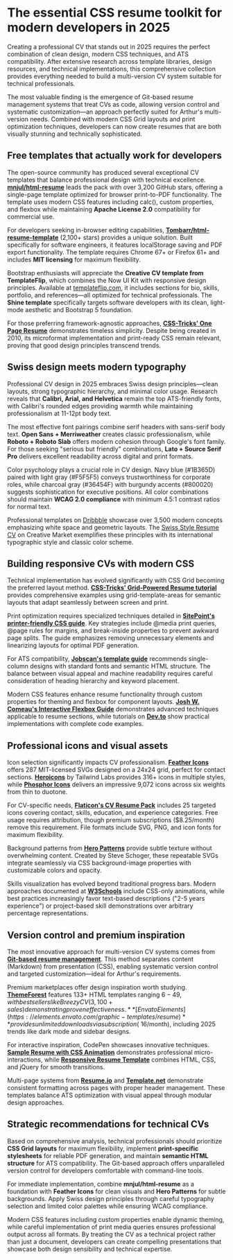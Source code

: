 # The essential CSS resume toolkit for modern developers in 2025

Creating a professional CV that stands out in 2025 requires the perfect combination of clean design, modern CSS techniques, and ATS compatibility. After extensive research across template libraries, design resources, and technical implementations, this comprehensive collection provides everything needed to build a multi-version CV system suitable for technical professionals.

The most valuable finding is the emergence of Git-based resume management systems that treat CVs as code, allowing version control and systematic customization—an approach perfectly suited for Arthur's multi-version needs. Combined with modern CSS Grid layouts and print optimization techniques, developers can now create resumes that are both visually stunning and technically sophisticated.

## Free templates that actually work for developers

The open-source community has produced several exceptional CV templates that balance professional design with technical excellence. **[mnjul/html-resume](https://github.com/mnjul/html-resume)** leads the pack with over 3,200 GitHub stars, offering a single-page template optimized for browser print-to-PDF functionality. The template uses modern CSS features including calc(), custom properties, and flexbox while maintaining **Apache License 2.0** compatibility for commercial use.

For developers seeking in-browser editing capabilities, **[Tombarr/html-resume-template](https://github.com/Tombarr/html-resume-template)** (2,100+ stars) provides a unique solution. Built specifically for software engineers, it features localStorage saving and PDF export functionality. The template requires Chrome 67+ or Firefox 61+ and includes **MIT licensing** for maximum flexibility.

Bootstrap enthusiasts will appreciate the **Creative CV template from TemplateFlip**, which combines the Now UI Kit with responsive design principles. Available at [templateflip.com](https://templateflip.com), it includes sections for bio, skills, portfolio, and references—all optimized for technical professionals. The **Shine template** specifically targets software developers with its clean, light-mode aesthetic and Bootstrap 5 foundation.

For those preferring framework-agnostic approaches, **[CSS-Tricks' One Page Resume](https://css-tricks.com/one-page-resume-site/)** demonstrates timeless simplicity. Despite being created in 2010, its microformat implementation and print-ready CSS remain relevant, proving that good design principles transcend trends.

## Swiss design meets modern typography

Professional CV design in 2025 embraces Swiss design principles—clean layouts, strong typographic hierarchy, and minimal color usage. Research reveals that **Calibri, Arial, and Helvetica** remain the top ATS-friendly fonts, with Calibri's rounded edges providing warmth while maintaining professionalism at 11-12pt body text.

The most effective font pairings combine serif headers with sans-serif body text. **Open Sans + Merriweather** creates classic professionalism, while **Roboto + Roboto Slab** offers modern cohesion through Google's font family. For those seeking "serious but friendly" combinations, **Lato + Source Serif Pro** delivers excellent readability across digital and print formats.

Color psychology plays a crucial role in CV design. Navy blue (#1B365D) paired with light gray (#F5F5F5) conveys trustworthiness for corporate roles, while charcoal gray (#36454F) with burgundy accents (#800020) suggests sophistication for executive positions. All color combinations should maintain **WCAG 2.0 compliance** with minimum 4.5:1 contrast ratios for normal text.

Professional templates on [Dribbble](https://dribbble.com/tags/resume-design) showcase over 3,500 modern concepts emphasizing white space and geometric layouts. The [Swiss Style Resume CV](https://creativemarket.com/SNIPESCIENTIST/121858-Swiss-Style-Resume-CV) on Creative Market exemplifies these principles with its international typographic style and classic color scheme.

## Building responsive CVs with modern CSS

Technical implementation has evolved significantly with CSS Grid becoming the preferred layout method. **[CSS-Tricks' Grid-Powered Resume tutorial](https://css-tricks.com/new-year-new-job-lets-make-a-grid-powered-resume/)** provides comprehensive examples using grid-template-areas for semantic layouts that adapt seamlessly between screen and print.

Print optimization requires specialized techniques detailed in **[SitePoint's printer-friendly CSS guide](https://www.sitepoint.com/css-printer-friendly-pages/)**. Key strategies include @media print queries, @page rules for margins, and break-inside properties to prevent awkward page splits. The guide emphasizes removing unnecessary elements and linearizing layouts for optimal PDF generation.

For ATS compatibility, **[Jobscan's template guide](https://www.jobscan.co/blog/20-ats-friendly-resume-templates/)** recommends single-column designs with standard fonts and semantic HTML structure. The balance between visual appeal and machine readability requires careful consideration of heading hierarchy and keyword placement.

Modern CSS features enhance resume functionality through custom properties for theming and flexbox for component layouts. **[Josh W. Comeau's Interactive Flexbox Guide](https://www.joshwcomeau.com/css/interactive-guide-to-flexbox/)** demonstrates advanced techniques applicable to resume sections, while tutorials on **[Dev.to](https://dev.to/jolodev/how-i-used-css-grid-for-my-resume-d2k)** show practical implementations with complete code examples.

## Professional icons and visual assets

Icon selection significantly impacts CV professionalism. **[Feather Icons](https://feathericons.com/)** offers 287 MIT-licensed SVGs designed on a 24x24 grid, perfect for contact sections. **[Heroicons](https://heroicons.com/)** by Tailwind Labs provides 316+ icons in multiple styles, while **[Phosphor Icons](https://phosphoricons.com/)** delivers an impressive 9,072 icons across six weights from thin to duotone.

For CV-specific needs, **[Flaticon's CV Resume Pack](https://www.flaticon.com/packs/cv-resume)** includes 25 targeted icons covering contact, skills, education, and experience categories. Free usage requires attribution, though premium subscriptions ($8.25/month) remove this requirement. File formats include SVG, PNG, and icon fonts for maximum flexibility.

Background patterns from **[Hero Patterns](https://heropatterns.com/)** provide subtle texture without overwhelming content. Created by Steve Schoger, these repeatable SVGs integrate seamlessly via CSS background-image properties with customizable colors and opacity.

Skills visualization has evolved beyond traditional progress bars. Modern approaches documented at **[W3Schools](https://www.w3schools.com/howto/howto_css_skill_bar.asp)** include CSS-only animations, while best practices increasingly favor text-based descriptions ("2-5 years experience") or project-based skill demonstrations over arbitrary percentage representations.

## Version control and premium inspiration

The most innovative approach for multi-version CV systems comes from **[Git-based resume management](https://medium.com/@winlost/version-control-my-resume-25e3e8502eac)**. This method separates content (Markdown) from presentation (CSS), enabling systematic version control and targeted customization—ideal for Arthur's requirements.

Premium marketplaces offer design inspiration worth studying. **[ThemeForest](https://themeforest.net/category/site-templates/specialty-pages/resume-cv)** features 133+ HTML templates ranging $6-49, with bestsellers like BreezyCV (3,100+ sales) demonstrating proven effectiveness. **[Envato Elements](https://elements.envato.com/graphic-templates/resume)** provides unlimited downloads via subscription (~$16/month), including 2025 trends like dark mode and sidebar designs.

For interactive inspiration, CodePen showcases innovative techniques. **[Sample Resume with CSS Animation](https://codepen.io/deepankarkotnala/pen/GRKwxvv)** demonstrates professional micro-interactions, while **[Responsive Resume Template](https://codepen.io/SundayRobot/pen/WxBjyo)** combines HTML, CSS, and jQuery for smooth transitions.

Multi-page systems from **[Resume.io](https://resume.io/resume-templates)** and **[Template.net](https://www.template.net/resumes/two-page)** demonstrate consistent formatting across pages with proper header management. These templates balance ATS optimization with visual appeal through modular design approaches.

## Strategic recommendations for technical CVs

Based on comprehensive analysis, technical professionals should prioritize **CSS Grid layouts** for maximum flexibility, implement **print-specific stylesheets** for reliable PDF generation, and maintain **semantic HTML structure** for ATS compatibility. The Git-based approach offers unparalleled version control for developers comfortable with command-line tools.

For immediate implementation, combine **mnjul/html-resume** as a foundation with **Feather Icons** for clean visuals and **Hero Patterns** for subtle backgrounds. Apply Swiss design principles through careful typography selection and limited color palettes while ensuring WCAG compliance.

Modern CSS features including custom properties enable dynamic theming, while careful implementation of print media queries ensures professional output across all formats. By treating the CV as a technical project rather than just a document, developers can create compelling presentations that showcase both design sensibility and technical expertise.